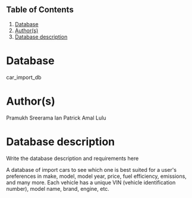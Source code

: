 ## Table of Contents
1. [Database](#database)
1. [Author(s)](#author)
1. [Database description](#description)
 
# Database
car_import_db
# Author(s)
Pramukh Sreerama
Ian Patrick Amal Lulu
# Database description
Write the database description and requirements here

A database of import cars to see which one is best suited for a user's preferences in make, model, model year, price, fuel efficiency, emissions, and many more. Each vehicle has a unique VIN (vehicle identification number), model name, brand, engine, etc.
